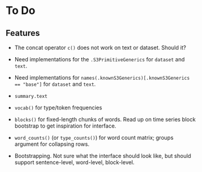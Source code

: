 To Do
=====


Features
--------

 * The concat operator `c()` does not work on text or dataset. Should it?

 * Need implementations for the `.S3PrimitiveGenerics` for `dataset` and
   `text`.

 * Need implementations for
   `names(.knownS3Generics)[.knownS3Generics == "base"]`
   for `dataset` and `text`.

 * `summary.text`

 * `vocab()` for type/token frequencies

 * `blocks()` for fixed-length chunks of words. Read up on time series block
   bootstrap to get inspiration for interface.

 * `word_counts()` (or `type_counts()`) for word count matrix; groups
   argument for collapsing rows.

 * Bootstrapping. Not sure what the interface should look like, but should
   support sentence-level, word-level, block-level.
